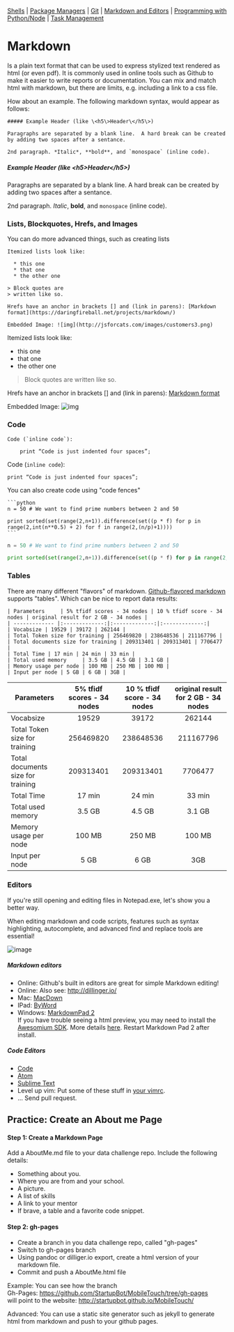 [Shells](https://github.com/REU-SOS/EngineeringBasics/blob/master/Shells.md#shells) | [Package Managers](https://github.com/REU-SOS/EngineeringBasics/blob/master/PackageManagers.md#configuration-management) |  [Git](https://github.com/REU-SOS/EngineeringBasics/blob/master/Git.md#git) | [Markdown and Editors](https://github.com/REU-SOS/EngineeringBasics/blob/master/MarkdownEditors.md#markdown) | [Programming with Python/Node](https://github.com/REU-SOS/EngineeringBasics/blob/master/Programming.md#programming) | [Task Management](https://github.com/REU-SOS/EngineeringBasics/blob/master/OnlineTools.md#online-tools)

# Markdown

Is a plain text format that can be used to express stylized text rendered as html (or even pdf). It is commonly used in online tools such as Github to make it easier to write reports or documentation. You can mix and match html with markdown, but there are limits, e.g. including a link to a css file.

How about an example. The following markdown syntax, would appear as follows:

```
##### Example Header (like \<h5\>Header\</h5\>)

Paragraphs are separated by a blank line.  A hard break can be created by adding two spaces after a sentance.

2nd paragraph. *Italic*, **bold**, and `monospace` (inline code). 
```

##### Example Header (like \<h5\>Header\</h5\>)

Paragraphs are separated by a blank line.  A hard break can be created by adding two spaces after a sentance.

2nd paragraph. *Italic*, **bold**, and `monospace` (inline code). 

### Lists, Blockquotes, Hrefs, and Images

You can do more advanced things, such as creating lists
```
Itemized lists look like:

  * this one
  * that one
  * the other one

> Block quotes are
> written like so.

Hrefs have an anchor in brackets [] and (link in parens): [Markdown format](https://daringfireball.net/projects/markdown/)

Embedded Image: ![img](http://jsforcats.com/images/customers3.png)
```
Itemized lists look like:

  * this one
  * that one
  * the other one

> Block quotes are
> written like so.

Hrefs have an anchor in brackets [] and (link in parens): [Markdown format](https://daringfireball.net/projects/markdown/)

Embedded Image: ![img](http://jsforcats.com/images/customers3.png)

### Code

```
Code (`inline code`):

    print “Code is just indented four spaces”;
```

Code (`inline code`):

    print “Code is just indented four spaces”;

You can also create code using "code fences" 

    ```python
    n = 50 # We want to find prime numbers between 2 and 50

    print sorted(set(range(2,n+1)).difference(set((p * f) for p in range(2,int(n**0.5) + 2) for f in range(2,(n/p)+1))))
    ```

```python
n = 50 # We want to find prime numbers between 2 and 50

print sorted(set(range(2,n+1)).difference(set((p * f) for p in range(2,int(n**0.5) + 2) for f in range(2,(n/p)+1))))
```

### Tables

There are many different "flavors" of markdown. [Github-flavored markdown](https://help.github.com/articles/organizing-information-with-tables/) supports "tables". Which can be nice to report data results:

```
| Parameters     | 5% tfidf scores - 34 nodes | 10 % tfidf score - 34 nodes | original result for 2 GB - 34 nodes |
| ------------- |:-------------:|:-------------:|:-------------:|
| Vocabsize | 19529 | 39172 | 262144 |
| Total Token size for training | 256469820 | 238648536 | 211167796 |
| Total documents size for training | 209313401 | 209313401 | 7706477 |
| Total Time | 17 min | 24 min | 33 min |
| Total used memory     | 3.5 GB | 4.5 GB | 3.1 GB |
| Memory usage per node | 100 MB | 250 MB | 100 MB |
| Input per node | 5 GB | 6 GB | 3GB |
```
| Parameters     | 5% tfidf scores - 34 nodes | 10 % tfidf score - 34 nodes | original result for 2 GB - 34 nodes |
| ------------- |:-------------:|:-------------:|:-------------:|
| Vocabsize | 19529 | 39172 | 262144 |
| Total Token size for training | 256469820 | 238648536 | 211167796 |
| Total documents size for training | 209313401 | 209313401 | 7706477 |
| Total Time | 17 min | 24 min | 33 min |
| Total used memory     | 3.5 GB | 4.5 GB | 3.1 GB |
| Memory usage per node | 100 MB | 250 MB | 100 MB |
| Input per node | 5 GB | 6 GB | 3GB |

### Editors

If you're still opening and editing files in Notepad.exe, let's show you a better way.

When editing markdown and code scripts, features such as syntax highlighting, autocomplete, and advanced find and replace tools are essential!

![image](https://cloud.githubusercontent.com/assets/742934/15635554/4360c340-25af-11e6-9d9c-c6ffe4b6b5be.png)


##### Markdown editors

* Online: Github's built in editors are great for simple Markdown editing!
* Online: Also see: http://dillinger.io/
* Mac: [MacDown](http://macdown.uranusjr.com/)
* IPad: [ByWord](https://itunes.apple.com/us/app/byword/id482063361?mt=8)
* Windows: [MarkdownPad 2](http://markdownpad.com/download.html)  
  If you have trouble seeing a html preview, you may need to install the [Awesomium SDK](http://markdownpad.com/download/awesomium_v1.6.6_sdk_win.exe). More details [here](http://markdownpad.com/faq.html#livepreview-directx). Restart Markdown Pad 2 after install.

##### Code Editors

* [Code](https://code.visualstudio.com/)
* [Atom](https://atom.io/)
* [Sublime Text](https://www.sublimetext.com/)
* Level up vim: Put some of these stuff in [your vimrc](http://amix.dk/vim/vimrc.html).
* ... Send pull request.

## Practice: Create an About me Page

#### Step 1: Create a Markdown Page

Add a AboutMe.md file to your data challenge repo. Include the following details:

* Something about you.
* Where you are from and your school.
* A picture.
* A list of skills
* A link to your mentor
* If brave, a table and a favorite code snippet.

#### Step 2: gh-pages

* Create a branch in you data challenge repo, called "gh-pages"
* Switch to gh-pages branch
* Using pandoc or dilliger.io export, create a html version of your markdown file.
* Commit and push a AboutMe.html file

Example: You can see how the branch  
Gh-Pages: https://github.com/StartupBot/MobileTouch/tree/gh-pages  
will point to the website: http://startupbot.github.io/MobileTouch/  

Advanced: You can use a static site generator such as jekyll to generate html from markdown and push to your github pages.
